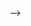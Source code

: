 <!-- ---
layout: page
permalink: /publications/
title: publications
description: publications by categories in reversed chronological order. generated by jekyll-scholar.
nav: true
nav_order: 1
---
<!-- _pages/publications.md -->
<!-- <div class="publications">

{% bibliography -f {{ site.scholar.bibliography }} %}

</div> --> -->
